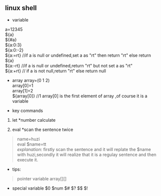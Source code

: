 ## linux shell

* variable

a=12345  
${a}  
${#a}  
${a:0:3}  
${a:0:-2}  
${a:=rt} //if a is null or undefined,set a as "rt" then return "rt" else return ${a}  
${a:-rt} //if a is null or undefined,return "rt" but not set a as "rt"  
${a:+rt} // if a is not null,return "rt" else return null  

* array
array=(0 1 2)  
array[0]=1  
array[1]=2  
${array[0]} //1 array[0] is the first element of array ,of course it is a variable   

* key commands  

1. let   \*number calculate

2. eval   \*scan the sentence twice 
> name=huzi  
  eval $name=tt  
*explanation*: firstly scan the sentence and it will replate the $name with huzi,secondly it will realize that it is a regulay sentence and then execute it.

* tips: 
> pointer variable 
> array[][]

* special variable
$0 $num $# $? $$ $!

